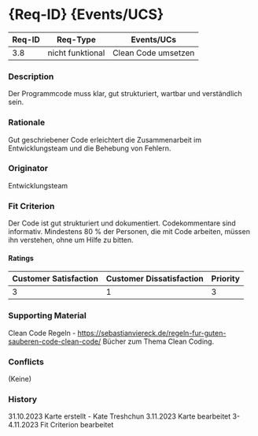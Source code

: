 # {Req-ID} {Events/UCS}

| Req-ID | Req-Type         | Events/UCs |
|--------|------------------|------------|
| 3.8    | nicht funktional | Clean Code umsetzen       |

### Description
Der Programmcode muss klar, gut strukturiert, wartbar und verständlich sein.

### Rationale
Gut geschriebener Code erleichtert die Zusammenarbeit im Entwicklungsteam und die Behebung von Fehlern.

### Originator
Entwicklungsteam

### Fit Criterion
Der Code ist gut strukturiert und dokumentiert. 
Codekommentare sind informativ.
Mindestens 80 % der Personen, die mit Code arbeiten, müssen ihn verstehen, ohne um Hilfe zu bitten.


#### Ratings
| Customer Satisfaction | Customer Dissatisfaction | Priority |
|-----------------------|--------------------------|----------|
| 3                     | 1                        | 3        |

### Supporting Material
Clean Code Regeln - https://sebastianviereck.de/regeln-fur-guten-sauberen-code-clean-code/
Bücher zum Thema Clean Coding.

### Conflicts
(Keine)

### History
31.10.2023 Karte erstellt - Kate Treshchun
3.11.2023 Karte bearbeitet
3-4.11.2023 Fit Criterion bearbeitet
